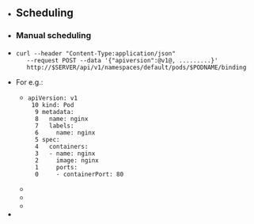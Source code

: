 - ## Scheduling
- ### Manual scheduling
- ```
  curl --header "Content-Type:application/json" 
  	 --request POST --data '{"apiversion":@v1@, .........}'
  	 http://$SERVER/api/v1/namespaces/default/pods/$PODNAME/binding
  
  ```
- For e.g.:
	- ```
	  apiVersion: v1   
	   10 kind: Pod        
	    9 metadata:        
	    8   name: nginx    
	    7   labels:        
	    6     name: nginx  
	    5 spec:            
	    4   containers:    
	    3   - name: nginx  
	    2     image: nginx 
	    1     ports:       
	    0     - containerPort: 80
	  
	  ```
	-
	-
	-
-